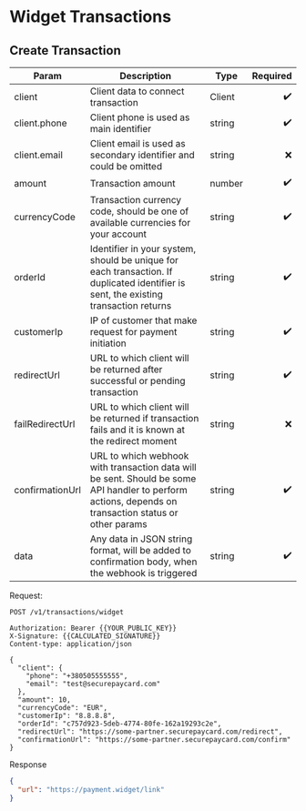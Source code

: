 # Widget Transactions

## Create Transaction

| Param           | Description                                                                                                                                           | Type   | Required |
| --------------- | ----------------------------------------------------------------------------------------------------------------------------------------------------- | ------ | -------: |
| client          | Client data to connect transaction                                                                                                                    | Client |        ✔️ |
| client.phone    | Client phone is used as main identifier                                                                                                               | string |        ✔️ |
| client.email    | Client email is used as secondary identifier and could be omitted                                                                                     | string |        ❌ |
| amount          | Transaction amount                                                                                                                                    | number |        ✔️ |
| currencyCode    | Transaction currency code, should be one of available currencies for your account                                                                     | string |        ✔️ |
| orderId         | Identifier in your system, should be unique for each transaction. If duplicated identifier is sent, the existing transaction returns                  | string |        ✔️ |
| customerIp      | IP of customer that make request for payment initiation                                                                                               | string |        ✔️ |
| redirectUrl     | URL to which client will be returned after successful or pending transaction                                                                          | string |        ✔️ |
| failRedirectUrl | URL to which client will be returned if transaction fails and it is known at the redirect moment                                                      | string |        ❌ |
| confirmationUrl | URL to which webhook with transaction data will be sent. Should be some API handler to perform actions, depends on transaction status or other params | string |        ✔️ |
| data            | Any data in JSON string format, will be added to confirmation body, when the webhook is triggered                                                     | string |        ✔️ |

Request:

```http
POST /v1/transactions/widget

Authorization: Bearer {{YOUR_PUBLIC_KEY}}
X-Signature: {{CALCULATED_SIGNATURE}}
Content-type: application/json

{
  "client": {
    "phone": "+380505555555",
    "email": "test@securepaycard.com"
  },
  "amount": 10,
  "currencyCode": "EUR",
  "customerIp": "8.8.8.8",
  "orderId": "c757d923-5deb-4774-80fe-162a19293c2e",
  "redirectUrl": "https://some-partner.securepaycard.com/redirect",
  "confirmationUrl": "https://some-partner.securepaycard.com/confirm"
}
```

Response

```json
{
  "url": "https://payment.widget/link"
}
```